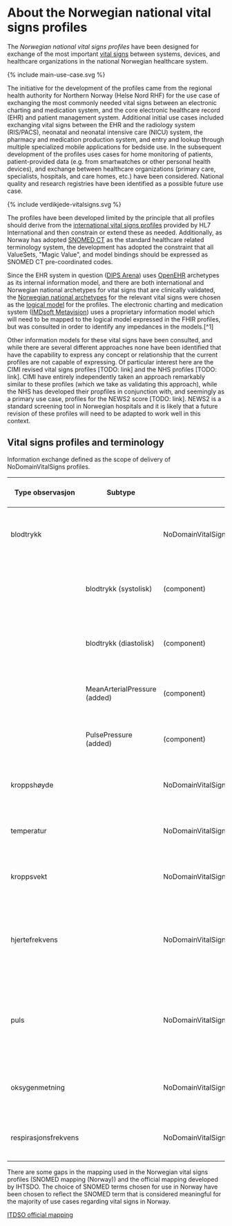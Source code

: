 # About the Norwegian national vital signs profiles

The *Norwegian national vital signs profiles* have been designed for exchange of the most important [vital signs](https://en.wikipedia.org/wiki/Vital_signs) between systems, devices, and healthcare organizations in the national Norwegian healthcare system.

<div>{% include main-use-case.svg %}</div>

The initiative for the development of the profiles came from the regional health authority for Northern Norway (Helse Nord RHF) for the use case of exchanging the most commonly needed vital signs between an electronic charting and medication system, and the core electronic healthcare record (EHR) and patient management system. Additional initial use cases included exchanging vital signs between the EHR and the radiology system (RIS/PACS), neonatal and neonatal intensive care (NICU) system, the pharmacy and medication production system, and entry and lookup through multiple specialized mobile applications for bedside use. In the subsequent development of the profiles uses cases for home monitoring of patients, patient-provided data (e.g. from smartwatches or other personal health devices), and exchange between healthcare organizations (primary care, specialists, hospitals, and care homes, etc.) have been considered. National quality and research registries have been identified as a possible future use case.

<div>{% include verdikjede-vitalsigns.svg %}</div>

The profiles have been developed limited by the principle that all profiles should derive from the [international vital signs profiles](http://hl7.org/fhir/vitalsigns.html) provided by HL7 International and then constrain or extend these as needed. Additionally, as Norway has adopted [SNOMED CT](https://www.snomed.org) as the standard healthcare related terminology system, the development has adopted the constraint that all ValueSets, "Magic Value", and model bindings should be expressed as SNOMED CT pre-coordinated codes.

Since the EHR system in question ([DIPS Arena](https://www.dips.com/)) uses [OpenEHR](https://www.openehr.org) archetypes as its internal information model, and there are both international and Norwegian national archetypes for vital signs that are clinically validated, the [Norwegian national archetypes](https://arketyper.no/ckm/) for the relevant vital signs were chosen as the [logical model](https://fhirblog.com/2016/10/17/logical-models-in-fhir/) for the profiles. The electronic charting and medication system ([IMDsoft Metavision](https://www.imd-soft.com/)) uses a proprietary information model which will need to be mapped to the logical model expressed in the FHIR profiles, but was consulted in order to identify any impedances in the models.[^1]

Other information models for these vital signs have been consulted, and while there are several different approaches none have been identified that have the capability to express any concept or relationship that the current profiles are not capable of expressing. Of particular interest here are the CIMI revised vital signs profiles [TODO: link] and the NHS profiles [TODO: link]. CIMI have entirely independently taken an approach remarkably similar to these profiles (which we take as validating this approach), while the NHS has developed their propfiles in conjunction with, and seemingly as a primary use case, profiles for the NEWS2 score [TODO: link]. NEWS2 is a standard screening tool in Norwegian hospitals and it is likely that a future revision of these profiles will need to be adapted to work well in this context.  

## Vital signs profiles and terminology

Information exchange defined as the scope of delivery of NoDomainVitalSigns profiles.  

|Type observasjon|Subtype|Profile|LOINC|SNOMED mapping (Norway)|IHTSDO official mapping|
|----------------|---------|------|-----|------|------|
|blodtrykk||NoDomainVitalSignsObservationBloodpressure|85354-9 Blood pressure panel with all children optional|no mapping|no mapping|
||blodtrykk (systolisk)|(component)|8480-6 Systolic blood-pressure|4471000202106 Systemic systolic arterial blood pressure (observable entity) |271649006 Systolic blood pressure (observable entity)|
||blodtrykk (diastolisk)|(component)|8462-4 Diastolic blood-pressure|4481000202108 Systemic diastolic arterial blood pressure (observable entity)|271650006 Diastolic blood pressure (observable entity)|
||MeanArterialPressure (added)|(component)|8478-0 |4501000202102 Mean systemic arterial pressure (observable entity) ||
||PulsePressure (added)|(component)|NA| 4461000202102 Systemic arterial pulse pressure (observable entity)||
|kroppshøyde||NoDomainVitalSignsObservationBodyHeight|8302-2 Body height|50373000 Body height measure (observable entity)|248334005 Length of body (observable entity)|
|temperatur||NoDomainVitalSignsObservationBodyTemp|8310-5 Body temperature|276885007 Core body temperature (observable entity)|276885007 Core body temperature (observable entity)|
|kroppsvekt||NoDomainVitalSignsObservationBodyWeight|29563-7 Body weight|27113001 Body weight (observable entity)|27113001 Body weight (observable entity)|
|hjertefrekvens||NoDomainVitalSignsObservationHeartRate|8867-4 heart-rate|364075005 Heart Rate|78564009 Heart rate measured at systemic artery (observable entity) ECL bruker 364075005|
|puls||NoDomainVitalSignsObservationPulse|8867-4 heart-rate|78564009 Heart rate measured at systemic artery (observable entity)|78564009 Heart rate measured at systemic artery (observable entity) ECL bruker 364075005|
|oksygenmetning||NoDomainVitalSignsObservationOxygenSaturation|2708-6 |431314004 Peripheral oxygen saturation (observable entity)|431314004 Peripheral oxygen saturation (observable entity)|
|respirasjonsfrekvens||NoDomainVitalSignsObservationRespirationRate|9279-1 Respiratory Rate|271625008 Rate of spontaneous respiration (observable entity)|86290005 Respiratory rate (observable entity)|

There are some gaps in the mapping used in the Norwegian vital signs profiles (SNOMED mapping (Norway)) and the official mapping developed by IHTSDO. The choice of SNOMED terms chosen for use in Norway have been chosen to reflect the SNOMED term that is considered meaningful for the majority of use cases regarding vital signs in Norway.  

[ITDSO official mapping](https://confluence.ihtsdotools.org/display/FHIR/Vital+Signs+panel+binding)
